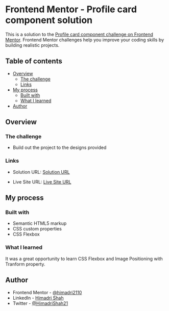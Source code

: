 # Frontend Mentor - Profile card component solution

This is a solution to the [Profile card component challenge on Frontend Mentor](https://www.frontendmentor.io/challenges/profile-card-component-cfArpWshJ). Frontend Mentor challenges help you improve your coding skills by building realistic projects. 

## Table of contents

- [Overview](#overview)
  - [The challenge](#the-challenge)
  - [Links](#links)
- [My process](#my-process)
  - [Built with](#built-with)
  - [What I learned](#what-i-learned)
- [Author](#author)

## Overview

### The challenge

- Build out the project to the designs provided

### Links

- Solution URL: [Solution URL](https://github.com/himadri2110/frontendmentor.io/tree/main/profile-card)

- Live Site URL: [Live Site URL](https://himadri-profile-card.netlify.app/)

## My process

### Built with

- Semantic HTML5 markup
- CSS custom properties
- CSS Flexbox

### What I learned

It was a great opportunity to learn CSS Flexbox and Image Positioning with Tranform property.

## Author

- Frontend Mentor - [@himadri2110](https://www.frontendmentor.io/profile/himadri2110)
- LinkedIn - [Himadri Shah](https://www.linkedin.com/in/himadrishah21/)
- Twitter - [@HimadriShah21](https://twitter.com/HimadriShah21)
